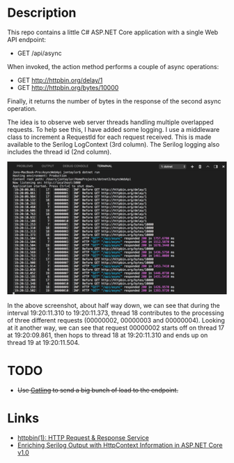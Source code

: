 # Description

This repo contains a little C# ASP.NET Core application with a single Web API endpoint:

* GET /api/async

When invoked, the action method performs a couple of async operations:

* GET http://httpbin.org/delay/1
* GET http://httpbin.org/bytes/10000

Finally, it returns the number of bytes in the response of the second async operation.

The idea is to observe web server threads handling multiple overlapped requests. To help see this, I have added some logging. I use a middleware class to increment a RequestId for each request received. This is made available to the Serilog LogContext (3rd column). The Serilog logging also includes the thread id (2nd column).

![Console](Screenshots/console.png)

In the above screenshot, about half way down, we can see that
during the interval 19:20:11.310 to 19:20:11.373, thread 18 contributes to the processing of three different requests (00000002, 00000003 and 00000004). Looking at it another way, we can see that request 00000002 starts off on thread 17 at 19:20:09.861, then hops to thread 18 at 19:20:11.310 and ends up on thread 19 at 19:20:11.504.

# TODO

* ~~Use [Gatling](https://gatling.io/) to send a big bunch of load to the endpoint.~~

# Links

* [httpbin(1): HTTP Request & Response Service](http://httpbin.org)
* [Enriching Serilog Output with HttpContext Information in ASP.NET Core v1.0](http://mylifeforthecode.com/enriching-serilog-output-with-httpcontext-information-in-asp-net-core/)
